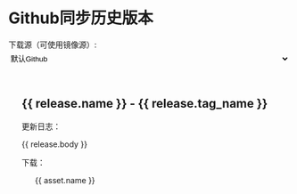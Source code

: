 <script>
export default {
  data() {
    return {
      releases: [],
      selectedMirror: '', // 用户选择的镜像，默认为空
    };
  },
  created() {
    this.fetchReleases();
  },
  methods: {
    async fetchReleases() {
      try {
        const response = await fetch('https://api.github.com/repos/ymh0000123/XPMSL/releases');
        if (!response.ok) {
          throw new Error('Network response was not ok');
        }
        this.releases = await response.json();
      } catch (error) {
        console.error("There was a problem with the fetch operation: ", error);
      }
    },
  },
};
</script>
<style>
.DataEchoUI-select {
    padding: 8px 0px;
    width: 100%;
    border: 2px solid var(--info-border-color);
    background-color: var(--info-bg-color); 
    outline: none;
    border-radius: 7px;
}
.DataEchoUI-div {
    padding: 8px 0px;
    border: 2px solid var(--important-border-color);
    background-color: var(--important-bg-color); 
    outline: none;
    border-radius: 7px;
    margin-top: 5px;
    margin-bottom: 7px;
}

.DataEchoUI-div a {
  color: var(--important-border-color);
}

</style>

# Github同步历史版本

<div>
      下载源（可使用镜像源）:
      <select v-model="selectedMirror" class="DataEchoUI-select">
        <option value="">默认Github</option>
        <option value="https://slink.ltd/">slink.ltd 镜像</option>
        <option value="https://mirror.ghproxy.com/">[⭐国内推荐] [ghproxy]ghproxy.com 镜像</option>
      </select>
    </div>
<ul>
<div v-for="release in releases" :key="release.id" class='DataEchoUI-div'>
    <h2>{{ release.name }} - {{ release.tag_name }}</h2>
    <p>更新日志：</p>
    <p>{{ release.body }}</p>
    <p>下载：</p>
    <ul>
      <div v-for="asset in release.assets" :key="asset.id">
        <a :href="selectedMirror + asset.browser_download_url" target="_blank">{{ asset.name }}</a>
      </div>
    </ul>
</div>
</ul>